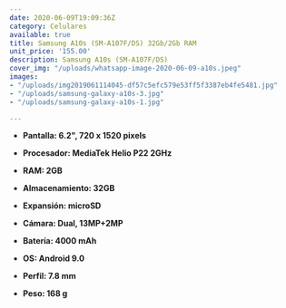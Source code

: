 ```yaml
---
date: 2020-06-09T19:09:36Z
category: Celulares
available: true
title: Samsung A10s (SM-A107F/DS) 32Gb/2Gb RAM
unit_price: '155.00'
description: Samsung A10s (SM-A107F/DS)
cover_img: "/uploads/whatsapp-image-2020-06-09-a10s.jpeg"
images:
- "/uploads/img2019061114045-df57c5efc579e53ff5f3387eb4fe5481.jpg"
- "/uploads/samsung-galaxy-a10s-3.jpg"
- "/uploads/samsung-galaxy-a10s-1.jpg"

---
```


* **Pantalla: 6.2", 720 x 1520 pixels**
* **Procesador: MediaTek Helio P22 2GHz**
* **RAM: 2GB**
* **Almacenamiento: 32GB**
* **Expansión: microSD**


* **Cámara: Dual, 13MP+2MP**
* **Batería: 4000 mAh**
* **OS: Android 9.0**
* **Perfil: 7.8 mm**
* **Peso: 168 g**